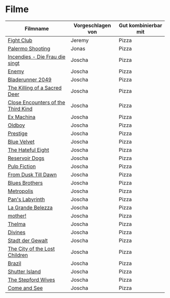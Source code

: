 # Filme


|Filmname                                                                                |Vorgeschlagen von|Gut kombinierbar mit|
|----------------------------------------------------------------------------------------|-----------------|--------------------|
|[Fight Club](https://www.imdb.com/title/tt0137523)                                      |Jeremy           |Pizza               |
|[Palermo Shooting](https://www.imdb.com/title/tt1008017/)                               |Jonas            |Pizza               |
|[Incendies - Die Frau die singt](https://www.imdb.com/title/tt1255953/)                 |Joscha           |Pizza               |
|[Enemy](https://www.imdb.com/title/tt2316411/?ref_=nv_sr_1)                             |Joscha           |Pizza               |     
|[Bladerunner 2049](https://www.imdb.com/title/tt1856101/?ref_=nm_knf_i1)                |Joscha           |Pizza               |
|[The Killing of a Sacred Deer](https://www.imdb.com/title/tt5715874/?ref_=nv_sr_1)      |Joscha           |Pizza               |
|[Close Encounters of the Third Kind](https://www.imdb.com/title/tt0075860/?ref_=nv_sr_1)|Joscha           |Pizza               |
|[Ex Machina](https://www.imdb.com/title/tt0470752/?ref_=nv_sr_1)                        |Joscha           |Pizza               |
|[Oldboy](https://www.imdb.com/title/tt0364569/?ref_=nv_sr_1)                            |Joscha           |Pizza               |
|[Prestige](https://www.imdb.com/title/tt0482571/?ref_=nv_sr_1)                          |Joscha           |Pizza               |
|[Blue Velvet](https://www.imdb.com/title/tt0090756/?ref_=nv_sr_1)                       |Joscha           |Pizza               |
|[The Hateful Eight](https://www.imdb.com/title/tt3460252/?ref_=nv_sr_1)                 |Joscha           |Pizza               |
|[Reservoir Dogs](https://www.imdb.com/title/tt0105236/?ref_=nm_knf_t1)                  |Joscha           |Pizza               |
|[Pulp Fiction](https://www.imdb.com/title/tt0110912/?ref_=nm_knf_t2)                    |Joscha           |Pizza               |
|[From Dusk Till Dawn](https://www.imdb.com/title/tt0116367/?ref_=nm_knf_t3)             |Joscha           |Pizza               |
|[Blues Brothers](https://www.imdb.com/title/tt0080455/?ref_=nv_sr_1)                    |Joscha           |Pizza               |
|[Metropolis](https://www.imdb.com/title/tt0017136/?ref_=nv_sr_1)                        |Joscha           |Pizza               |
|[Pan's Labyrinth](https://www.imdb.com/title/tt0457430/?ref_=nv_sr_1)                   |Joscha           |Pizza               |
|[La Grande Belezza](https://www.imdb.com/title/tt2358891/?ref_=nv_sr_1)                 |Joscha           |Pizza               |
[mother!](/www.imdb.com/title/tt5109784/?ref_=nv_sr_2)                                   |Joscha           |Pizza               |
[Thelma](https://www.imdb.com/title/tt6304046/?ref_=nv_sr_1)                             |Joscha           |Pizza               |
[Divines](https://www.imdb.com/title/tt4730986/?ref_=nv_sr_1)                            |Joscha           |Pizza               |
[Stadt der Gewalt](https://www.imdb.com/title/tt1075419/?ref_=nv_sr_1)                   |Joscha           |Pizza               |
[The City of the Lost Children](https://www.imdb.com/title/tt0112682/?ref_=nv_sr_2)      |Joscha           |Pizza               |
[Brazil](https://www.imdb.com/title/tt0088846/?ref_=nv_sr_1)                             |Joscha           |Pizza               |
[Shutter Island](https://www.imdb.com/title/tt1130884/?ref_=nv_sr_1)                     |Joscha           |Pizza               |
[The Stepford Wives](https://www.imdb.com/title/tt0327162/?ref_=nv_sr_1)                 |Joscha           |Pizza               |
[Come and See](https://www.imdb.com/title/tt0091251/?ref_=nv_sr_1)                       |Joscha           |Pizza               |
